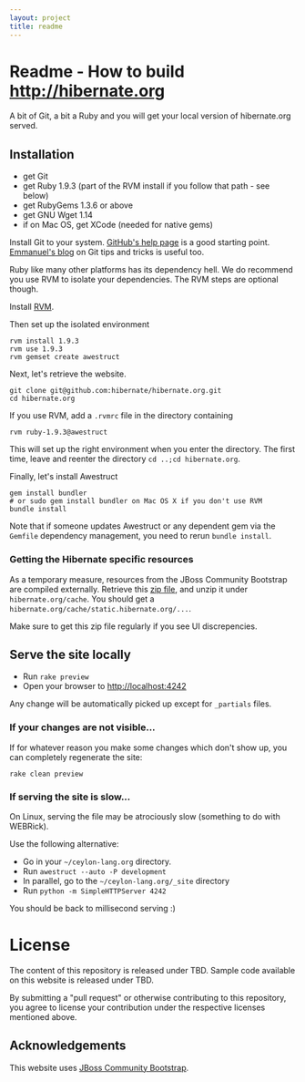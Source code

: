 ```yaml
---
layout: project
title: readme
---
```

# Readme - How to build <http://hibernate.org>

A bit of Git, a bit a Ruby and you will get your local version of hibernate.org served.

## Installation

* get Git
* get Ruby 1.9.3 (part of the RVM install if you follow that path - see below)
* get RubyGems 1.3.6 or above
* get GNU Wget 1.14
* if on Mac OS, get XCode (needed for native gems)

Install Git to your system. [GitHub's help page](http://help.github.com/) is a good starting
point. [Emmanuel's blog](http://in.relation.to/Bloggers/HibernateMovesToGitGitTipsAndTricks)
on Git tips and tricks is useful too.

Ruby like many other platforms has its dependency hell. We do recommend you use RVM to
isolate your dependencies. The RVM steps are optional though.

Install [RVM](https://rvm.io).

Then set up the isolated environment

    rvm install 1.9.3
    rvm use 1.9.3
    rvm gemset create awestruct

Next, let's retrieve the website.

<!-- lang: bash -->
    git clone git@github.com:hibernate/hibernate.org.git
    cd hibernate.org

If you use RVM, add a `.rvmrc` file in the directory containing

    rvm ruby-1.9.3@awestruct

This will set up the right environment when you enter the directory.
The first time, leave and reenter the directory `cd ..;cd hibernate.org`.

Finally, let's install Awestruct

<!-- lang: bash -->
    gem install bundler
    # or sudo gem install bundler on Mac OS X if you don't use RVM
    bundle install

Note that if someone updates Awestruct or any dependent gem via the `Gemfile` dependency
management, you need to rerun `bundle install`.

### Getting the Hibernate specific resources

As a temporary measure, resources from the JBoss Community Bootstrap are compiled
externally. Retrieve this [zip file](https://dl.dropboxusercontent.com/u/692318/redhat/hibernate-site/static.hibernate.org.zip),
and unzip it under `hibernate.org/cache`. You should get a `hibernate.org/cache/static.hibernate.org/...`.

Make sure to get this zip file regularly if you see UI discrepencies.

## Serve the site locally

* Run  `rake preview`
* Open your browser to <http://localhost:4242>

Any change will be automatically picked up except for `_partials` files.

### If your changes are not visible...

If for whatever reason you make some changes which don't show up, you can
completely regenerate the site:

<!-- lang: bash -->
    rake clean preview

### If serving the site is slow...

On Linux, serving the file may be atrociously slow 
(something to do with WEBRick).

Use the following alternative:

* Go in your `~/ceylon-lang.org` directory.  
* Run  `awestruct --auto -P development`
* In parallel, go to the `~/ceylon-lang.org/_site` directory
* Run `python -m SimpleHTTPServer 4242`

You should be back to millisecond serving :) 

# License

The content of this repository is released under 
TBD.
Sample code available on this website is released under TBD.

By submitting a "pull request" or otherwise contributing to this repository, you
agree to license your contribution under the respective licenses mentioned above.

## Acknowledgements

This website uses [JBoss Community Bootstrap](https://github.com/jbossorg/bootstrap-community).
